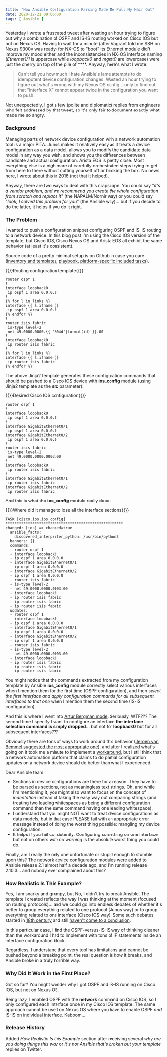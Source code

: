 ```yaml
---
title: "How Ansible Configuration Parsing Made Me Pull My Hair Out"
date: 2020-12-21 09:06:00
tags: [ Ansible ]
---
```

Yesterday I wrote a frustrated tweet after wasting an hour trying to figure out why a combination of OSPF and IS-IS routing worked on Cisco IOS but not on Nexus OS. Having to wait for a minute (after Vagrant told me SSH on Nexus 9300v was ready) for NX-OS to "boot" its Ethernet module did't improve my mood either, and the inconsistencies in NX-OS interface naming (_Ethernet1/1_ is uppercase while _loopback0_ and _mgmt0_ are lowercase) were just the cherry on top of the pile of ****. Anyway, here's what I wrote:

> Can't tell you how much I hate Ansible's lame attempts to do idempotent device configuration changes. Wasted an hour trying to figure out what's wrong with my Nexus OS config... only to find out that "interface X" cannot appear twice in the configuration you want to push.

Not unexpectedly, I got a few (polite and diplomatic) replies from engineers who felt addressed by that tweet, so it's only fair to document exactly what made me so angry.
<!--more-->
### Background

Managing parts of network device configuration with a network automation tool is a major PITA. Junos makes it relatively easy as it treats a device configuration as a data model, allows you to modify the candidate data model in any way you wish, and shows you the differences between candidate and actual configuration. Arista EOS is pretty close. Most everything else is a nightmare of carefully orchestrated steps trying to get from here to there without cutting yourself off or bricking the box. No news here, I [wrote about this in 2016](https://blog.ipspace.net/2016/10/network-automation-rfp-requirements.html) (not that it helped).

Anyway, there are two ways to deal with this crapscape. You could say "_it's a vendor problem, and we recommend you create the whole configuration from scratch and replace it_" (the NAPALM/Nornir way) or you could say "_look, I solved this problem for you_" (the Ansible way)... but if you decide to do the latter, it helps if you do it right.

### The Problem

I wanted to push a configuration snippet configuring OSPF and IS-IS routing to a network device. In this blog post I'm using the Cisco IOS version of the template, but Cisco IOS, Cisco Nexus OS and Arista EOS all exhibit the same behavior (at least it's consistent). 

Source code of a pretty minimal setup is on Github in case you care ([inventory and templates](https://github.com/ipspace/netsim-examples/tree/master/config), [playbook](https://github.com/ipspace/netsim-tools/blob/master/config.ansible), [platform-specific included tasks](https://github.com/ipspace/netsim-tools/tree/master/ansible/config)).

{{<cc>}}Routing configuration template{{</cc>}}
```
router ospf 1
!
interface loopback0
 ip ospf 1 area 0.0.0.0
!
{% for l in links %}
interface {{ l.ifname }}
 ip ospf 1 area 0.0.0.0
{% endfor %}
!
router isis fabric
 is-type level-2
 net 49.0000.0000.{{ '%04d'|format(id) }}.00
!
interface loopback0
 ip router isis fabric
!
{% for l in links %}
interface {{ l.ifname }}
 ip router isis fabric
{% endfor %}
```

The above Jinja2 template generates these configuration commands that should be pushed to a Cisco IOS device with **ios_config** module (using Jinja2 template as the **src** parameter):

{{<cc>}}Desired Cisco IOS configuration{{</cc>}}
```
router ospf 1
!
interface loopback0
 ip ospf 1 area 0.0.0.0
!
interface GigabitEthernet0/1
 ip ospf 1 area 0.0.0.0
interface GigabitEthernet0/2
 ip ospf 1 area 0.0.0.0
!
router isis fabric
 is-type level-2
 net 49.0000.0000.0003.00
!
interface loopback0
 ip router isis fabric
!
interface GigabitEthernet0/1
 ip router isis fabric
interface GigabitEthernet0/2
 ip router isis fabric
```

And this is what the **ios_config** module really does:

{{<cc>}}Where did it manage to lose all the interface sections{{</cc>}}
```
TASK [cisco.ios.ios_config] *****************************************************
changed: [ios] => changed=true
  ansible_facts:
    discovered_interpreter_python: /usr/bin/python3
  banners: {}
  commands:
  - router ospf 1
  - interface loopback0
  - ip ospf 1 area 0.0.0.0
  - interface GigabitEthernet0/1
  - ip ospf 1 area 0.0.0.0
  - interface GigabitEthernet0/2
  - ip ospf 1 area 0.0.0.0
  - router isis fabric
  - is-type level-2
  - net 49.0000.0000.0003.00
  - interface loopback0
  - ip router isis fabric
  - ip router isis fabric
  - ip router isis fabric
  updates:
  - router ospf 1
  - interface loopback0
  - ip ospf 1 area 0.0.0.0
  - interface GigabitEthernet0/1
  - ip ospf 1 area 0.0.0.0
  - interface GigabitEthernet0/2
  - ip ospf 1 area 0.0.0.0
  - router isis fabric
  - is-type level-2
  - net 49.0000.0000.0003.00
  - interface loopback0
  - ip router isis fabric
  - ip router isis fabric
  - ip router isis fabric
```

You might notice that the commands extracted from my configuration template by Ansible **ios_config** module correctly select various interfaces when I mention them for the first time (OSPF configuration), and then _select the first interface and apply configuration commands for all subsequent interfaces to that one_ when I mention them the second time (IS-IS configuration).

And this is where I went into [Artur Bergman mode](https://www.youtube.com/watch?v=oebqlzblfyo). Seriously, WTF??? The second time I specify I want to configure an interface **the interface selection command is simply dropped**... but not for **loopback0** but for all subsequent interfaces???

Obviously there are tons of ways to work around this behavior ([Jeroen van Bemmel suggested the most appropriate one](https://twitter.com/jbemmel/status/1340890305814556672)), and after I realized what's going on it took me a minute to implement a [workaround](https://github.com/ipspace/netsim-examples/blob/master/BGP/IGP-metric/igp.nxos.j2), but I still think that a network automation platform that claims to do partial configuration updates on a network device should do better than what I experienced.

Dear Ansible team:

* Sections in device configurations are there for a reason. They have to be parsed as sections, not as meaningless text strings. Oh, and while I'm mentioning it, you might also want to focus on the concept of *indentation* instead of taking the easy way out comparing strings (and treating two leading whitespaces as being a different configuration command than the same command having one leading whitespace).
* I understand that you might NOT want to treat device configurations as data models, but in that case PLEASE fail with an appropriate error message instead of doing the worst thing possible: mangling my device configuration.
* It helps if you fail consistently. Configuring something on one interface but not on others *with no warning* is the absolute worst thing you could do.

Finally, am I really the only one unfortunate or stupid enough to stumble upon this? The network device configuration modules were added to Ansible release 2.1 almost half a decade ago, and I'm running release 2.10.3... and nobody ever complained about this?

### How Realistic Is This Example?

Yes, I am snarky and grumpy, but No, I didn't try to break Ansible. The template I created reflects the way I was thinking at the moment (focused on routing protocols)... and we could go into endless debates of whether it's better to group everything related to one protocol (Junos way) or to group everything related to one interface (Cisco IOS way). Some such debates started in [18th century](https://en.wikipedia.org/wiki/Gulliver's_Travels) and still [haven't come to a conclusion](https://en.wikipedia.org/wiki/Endianness).

In this particular case, I find the OSPF-versus-IS-IS way of thinking cleaner than the workaround I had to implement with tons of IF statements inside an interface configuration block.

Regardless, I understand that every tool has limitations and cannot be pushed beyond a breaking point, the real question is *how* it breaks, and Ansible broke in a truly horrible way.

### Why Did It Work in the First Place?

Got so far? You might wonder why I got OSPF and IS-IS running on Cisco IOS, but not on Nexus OS. 

Being lazy, I enabled OSPF with the **network** command on Cisco IOS, so I only configured each interface once in my Cisco IOS template. The same approach cannot be used on Nexus OS where you have to enable OSPF _and_ IS-IS on individual interface. Kaboom...

### Release History

Added _How Realistic Is this Example_ section after receiving several _why are you doing things this way_ or _it's not Ansible that's broken but your template_ replies on Twitter.
